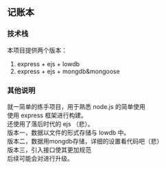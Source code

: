 ## 记账本
### 技术栈
本项目提供两个版本：
1. express + ejs + lowdb
2. express + ejs + mongdb&mongoose
### 其他说明
就一简单的练手项目，用于熟悉 node.js 的简单使用<br/>
使用 express 框架进行构建。<br/>
还使用了落后时代的 ejs （悲）。<br/>
版本一，数据以文件的形式存储与 lowdb 中。<br/>
版本二，数据用mongdb存储，详细的设置看代码吧（悲）<br/>
版本三，引入接口使其更加规范 <br/>
后续可能会对进行升级。
